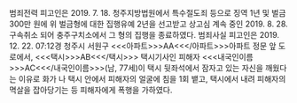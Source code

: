 범죄전력
피고인은 2019. 7. 18. 청주지방법원에서 특수절도죄 등으로 징역 1년 및 벌금 300만 원에 위 벌금형에 대한 집행유예 2년을 선고받고 상고심 계속 중인 2019. 8. 28. 구속취소 되어 충주구치소에서 그 형의 집행을 종료하였다.
범죄사실
피고인은 2019. 12. 22. 07:12경 청주시 서원구 <<<아파트>>>AA<<</아파트>>>아파트 정문 앞 도로에서, <<<택시>>>AB<<</택시>>> 택시기사인 피해자 <<<내국인이름>>>AC<<</내국인이름>>>(남, 77세)이 택시 뒷좌석에서 잠자고 있는 자신을 깨웠다는 이유로 화가 나 택시 안에서 피해자의 얼굴에 침을 1회 뱉고, 택시에서 내려 피해자의 멱살을 잡아당기는 등 피해자에게 폭행을 가하였다.
